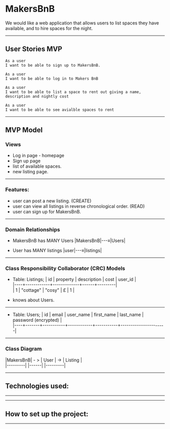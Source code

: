 # MakersBnB

We would like a web application that allows users to list spaces they have available, and to hire spaces for the night.

-------

## User Stories MVP
```
As a user 
I want to be able to sign up to MakersBnB.

As a user 
I want to be able to log in to Makers BnB

As a user 
I want to be able to list a space to rent out giving a name, description and nightly cost

As a user 
I want to be able to see avialble spaces to rent 
```
-----

## MVP Model
### Views
- Log in page - homepage
- Sign up page 
- list of available spaces.
- new listing page.

-----

### Features:
- user can post a new listing. (CREATE)
- user can view all listings in reverse chronological order. (READ)
- user can sign up for MakersBnB.

-----

### Domain Relationships
- MakersBnB has MANY Users
|MakersBnB|---≡|Users|  

- User has MANY listings
|user|---≡|listings|  

------

### Class Responsibility Collaborator (CRC) Models

- Table: Listings;
| id |  property  | description | cost | user_id |  
|----+------------+-------------+------+---------|  
| 1  | "cottage"  |   "cosy"    |   £  |    1    |  
  
- knows about Users.
------
- Table: Users;
| id | email | user_name | first_name | last_name | password (encrypted) |  
|----+-------+-----------+------------+-----------+----------------------|  
 
------

### Class Diagram

|MakersBnB| - > | User | -> | Listing |  
|---------|     |------|    |---------|   

------

 ## Technologies used:
 
------

------
## How to set up the project:

------

